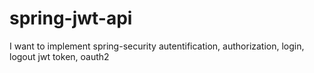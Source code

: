 # spring-jwt-api
I want to implement spring-security autentification, authorization, login, logout
jwt token, oauth2
